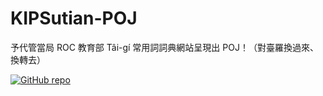 # KIPSutian-POJ
予代管當局 ROC 教育部 Tâi-gí 常用詞詞典網站呈現出 POJ！（對臺羅換過來、換轉去）

[![GitHub repo](https://badgen.net/badge/GitHub/程式碼、歷史、問題/678c3f?icon=github)](https://github.com/Aiuanyu/KIPSutian-POJ/)